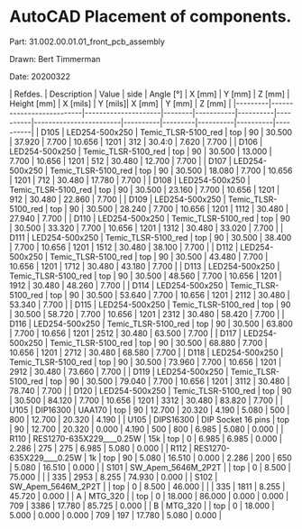 # AutoCAD Placement of components.

Part: 31.002.00.01.01_front_pcb_assembly

Drawn: Bert Timmerman

Date: 20200322

| Refdes. | Description              | Value               |   side | Angle [°] |   X [mm] |   Y [mm] |   Z [mm] | Height [mm] | X [mils] | Y [mils]|   X [mm] |   Y [mm] |   Z [mm] |
|---------|--------------------------|---------------------|--------|-----------|----------|----------|------------------------|----------|---------|----------|----------|----------|
| D105    | LED254-500x250           | Temic_TLSR-5100_red |    top |        90 |   30.500 |   37.920 |    7.700 |      10.656 |     1201 |     312 |   30.4:0 |    7.620 |    7.700 |
| D106    | LED254-500x250           | Temic_TLSR-5100_red |    top |        90 |   30.500 |   13.000 |    7.700 |      10.656 |     1201 |     512 |   30.480 |   12.700 |    7.700 |
| D107    | LED254-500x250           | Temic_TLSR-5100_red |    top |        90 |   30.500 |   18.080 |    7.700 |      10.656 |     1201 |     712 |   30.480 |   17.780 |    7.700 |
| D108    | LED254-500x250           | Temic_TLSR-5100_red |    top |        90 |   30.500 |   23.160 |    7.700 |      10.656 |     1201 |     912 |   30.480 |   22.860 |    7.700 |
| D109    | LED254-500x250           | Temic_TLSR-5100_red |    top |        90 |   30.500 |   28.240 |    7.700 |      10.656 |     1201 |    1112 |   30.480 |   27.940 |    7.700 |
| D110    | LED254-500x250           | Temic_TLSR-5100_red |    top |        90 |   30.500 |   33.320 |    7.700 |      10.656 |     1201 |    1312 |   30.480 |   33.020 |    7.700 |
| D111    | LED254-500x250           | Temic_TLSR-5100_red |    top |        90 |   30.500 |   38.400 |    7.700 |      10.656 |     1201 |    1512 |   30.480 |   38.100 |    7.700 |
| D112    | LED254-500x250           | Temic_TLSR-5100_red |    top |        90 |   30.500 |   43.480 |    7.700 |      10.656 |     1201 |    1712 |   30.480 |   43.180 |    7.700 |
| D113    | LED254-500x250           | Temic_TLSR-5100_red |    top |        90 |   30.500 |   48.560 |    7.700 |      10.656 |     1201 |    1912 |   30.480 |   48.260 |    7.700 |
| D114    | LED254-500x250           | Temic_TLSR-5100_red |    top |        90 |   30.500 |   53.640 |    7.700 |      10.656 |     1201 |    2112 |   30.480 |   53.340 |    7.700 |
| D115    | LED254-500x250           | Temic_TLSR-5100_red |    top |        90 |   30.500 |   58.720 |    7.700 |      10.656 |     1201 |    2312 |   30.480 |   58.420 |    7.700 |
| D116    | LED254-500x250           | Temic_TLSR-5100_red |    top |        90 |   30.500 |   63.800 |    7.700 |      10.656 |     1201 |    2512 |   30.480 |   63.500 |    7.700 |
| D117    | LED254-500x250           | Temic_TLSR-5100_red |    top |        90 |   30.500 |   68.880 |    7.700 |      10.656 |     1201 |    2712 |   30.480 |   68.580 |    7.700 |
| D118    | LED254-500x250           | Temic_TLSR-5100_red |    top |        90 |   30.500 |   73.960 |    7.700 |      10.656 |     1201 |    2912 |   30.480 |   73.660 |    7.700 |
| D119    | LED254-500x250           | Temic_TLSR-5100_red |    top |        90 |   30.500 |   79.040 |    7.700 |      10.656 |     1201 |    3112 |   30.480 |   78.740 |    7.700 |
| D120    | LED254-500x250           | Temic_TLSR-5100_red |    top |        90 |   30.500 |   84.120 |    7.700 |      10.656 |     1201 |    3312 |   30.480 |   83.820 |    7.700 |
| U105    | DIP16300                 | UAA170              |    top |        90 |   12.700 |   20.320 |    4.190 |       5.080 |      500 |     800 |   12.700 |   20.320 |    4.190 |
| U105    | DIPS16300                | DIP Socket 16 pins  |    top |        90 |   12.700 |   20.320 |    0.000 |       4.190 |      500 |     800 |    6.985 |    5.080 |    0.000 |
| R110    | RES1270-635X229____0.25W | 15k                 |    top |         0 |    6.985 |    6.985 |    0.000 |       2.286 |      275 |     275 |    6.985 |    5.080 |    0.000 |
| R112    | RES1270-635X229____0.25W | 1k                  |    top |        90 |    5.080 |   16.510 |    0.000 |       2.286 |      200 |     650 |    5.080 |   16.510 |    0.000 |
| S101    | SW_Apem_5646M_2P2T       |                     |    top |         0 |    8.500 |   75.000 |          |             |      335 |    2953 |    8.255 |   74.930 |    0.000 |
| S102    | SW_Apem_5646M_2P2T       |                     |    top |         0 |    8.500 |   46.000 |          |             |      335 |    1811 |    8.255 |   45.720 |    0.000 |
| A       | MTG_320                  |                     |    top |         0 |   18.000 |   86.000 |    0.000 |       0.000 |      709 |    3386 |   17.780 |   85.725 |    0.000 |
| B       | MTG_320                  |                     |    top |         0 |   18.000 |    5.000 |    0.000 |       0.000 |      709 |     197 |   17.780 |    5.080 |    0.000 |
